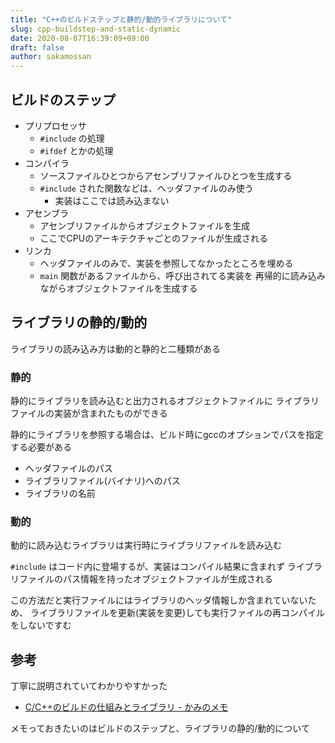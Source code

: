 ```yaml
---
title: "C++のビルドステップと静的/動的ライブラリについて"
slug: cpp-buildstep-and-static-dynamic
date: 2020-08-07T16:39:09+09:00
draft: false
author: sakamossan
---
```


## ビルドのステップ

- プリプロセッサ
  - `#include` の処理
  - `#ifdef` とかの処理
- コンパイラ
  - ソースファイルひとつからアセンブリファイルひとつを生成する
  - `#include` された関数などは、ヘッダファイルのみ使う
    - 実装はここでは読み込まない
- アセンブラ
  - アセンブリファイルからオブジェクトファイルを生成
  - ここでCPUのアーキテクチャごとのファイルが生成される
- リンカ
  - ヘッダファイルのみで、実装を参照してなかったところを埋める
  - `main` 関数があるファイルから、呼び出されてる実装を
    再帰的に読み込みながらオブジェクトファイルを生成する


## ライブラリの静的/動的

ライブラリの読み込み方は動的と静的と二種類がある


### 静的

静的にライブラリを読み込むと出力されるオブジェクトファイルに
ライブラリファイルの実装が含まれたものができる

静的にライブラリを参照する場合は、ビルド時にgccのオプションでパスを指定する必要がある

- ヘッダファイルのパス
- ライブラリファイル(バイナリ)へのパス
- ライブラリの名前


### 動的

動的に読み込むライブラリは実行時にライブラリファイルを読み込む

`#include` はコード内に登場するが、実装はコンパイル結果に含まれず
ライブラリファイルのパス情報を持ったオブジェクトファイルが生成される

この方法だと実行ファイルにはライブラリのヘッダ情報しか含まれていないため、
ライブラリファイルを更新(実装を変更)しても実行ファイルの再コンパイルをしないですむ


## 参考

丁寧に説明されていてわかりやすかった

- [C/C++のビルドの仕組みとライブラリ - かみのメモ](https://kamino.hatenablog.com/entry/c%2B%2B-principle-of-build-library)

メモっておきたいのはビルドのステップと、ライブラリの静的/動的について

